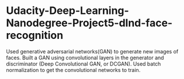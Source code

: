 # Udacity-Deep-Learning-Nanodegree-Project5-dlnd-face-recognition
Used generative adversarial networks(GAN) to generate new images of faces. Built a GAN using convolutional layers in the generator and discriminator (Deep Convolutional GAN, or DCGAN). Used batch normalization to get the convolutional networks to train.
